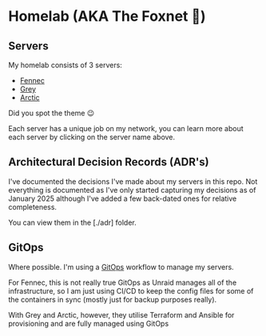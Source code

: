 # Homelab (AKA The Foxnet 🦊)


## Servers

My homelab consists of 3 servers:

- [Fennec](./fennec/README.md)
- [Grey](./grey/README.md)
- [Arctic](./arctic/README.md)

Did you spot the theme 😉

Each server has a unique job on my network, you can learn more about each server by clicking on the server name above.

## Architectural Decision Records (ADR's)

I've documented the decisions I've made about my servers in this repo. Not everything is documented as I've only started
capturing my decisions as of January 2025 although I've added a few back-dated ones for relative completeness.

You can view them in the [./adr] folder.

## GitOps

Where possible. I'm using a [GitOps](https://www.gitops.tech/) workflow to manage my servers. 

For Fennec, this is not really true GitOps as Unraid manages all of the infrastructure, so I am just using CI/CD to keep the config files for some of the containers in sync (mostly just for backup purposes really). 

With Grey and Arctic, however, they utilise Terraform and Ansible for provisioning and are fully managed using GitOps